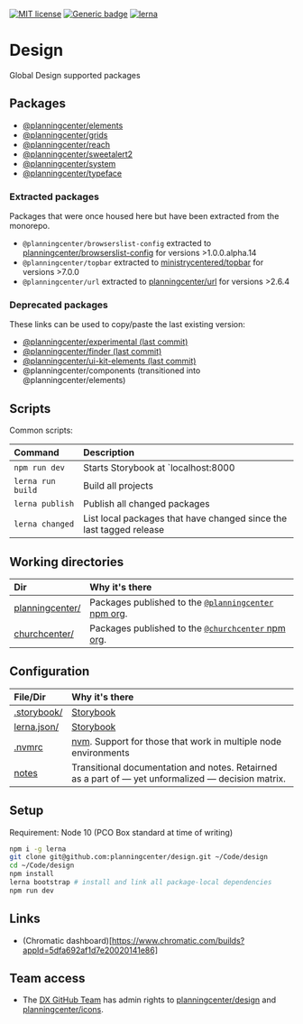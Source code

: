 [![MIT license](https://img.shields.io/badge/License-MIT-blue.svg)](https://lbesson.mit-license.org/)
[![Generic badge](https://img.shields.io/badge/maintained%20by-global%20design-green.svg)](https://shields.io/)
[![lerna](https://img.shields.io/badge/maintained%20with-lerna-cc00ff.svg)](https://lernajs.io/)

# Design

Global Design supported packages

## Packages

- [@planningcenter/elements](planningcenter/elements)
- [@planningcenter/grids](planningcenter/grids)
- [@planningcenter/reach](planningcenter/reach)
- [@planningcenter/sweetalert2](planningcenter/sweetalert2)
- [@planningcenter/system](planningcenter/system)
- [@planningcenter/typeface](planningcenter/typeface)

### Extracted packages

Packages that were once housed here but have been extracted from the monorepo.

- `@planningcenter/browserslist-config` extracted to [planningcenter/browserslist-config](https://github.com/planningcenter/browserslist-config) for versions >1.0.0.alpha.14
- `@planningcenter/topbar` extracted to [ministrycentered/topbar](https://github.com/ministrycentered/topbar) for versions >7.0.0
- `@planningcenter/url` extracted to [planningcenter/url](https://github.com/planningcenter/url) for versions >2.6.4

### Deprecated packages

These links can be used to copy/paste the last existing version:

- [@planningcenter/experimental (last commit)](https://github.com/planningcenter/design/tree/aaa70764f6757814d14854fc019f65480d317e1a/planningcenter/experimental)
- [@planningcenter/finder (last commit)](https://github.com/planningcenter/design/tree/aaa70764f6757814d14854fc019f65480d317e1a/planningcenter/finder)
- [@planningcenter/ui-kit-elements (last commit)](https://github.com/planningcenter/design/tree/aaa70764f6757814d14854fc019f65480d317e1a/planningcenter/ui-kit-elements)
- @planningcenter/components (transitioned into @planningcenter/elements)

## Scripts

Common scripts:

| Command           | Description                                                         |
| :---------------- | :------------------------------------------------------------------ |
| `npm run dev`     | Starts Storybook at `localhost:8000                                 |
| `lerna run build` | Build all projects                                                  |
| `lerna publish`   | Publish all changed packages                                        |
| `lerna changed`   | List local packages that have changed since the last tagged release |

## Working directories

| Dir                               | Why it's there                                                                                   |
| :-------------------------------- | :----------------------------------------------------------------------------------------------- |
| [planningcenter/](/planningceter) | Packages published to the [`@planningcenter` npm org](https://www.npmjs.com/org/planningcenter). |
| [churchcenter/](/churchcenter)    | Packages published to the [`@churchcenter` npm org](https://www.npmjs.com/org/churchcenter).     |

## Configuration

| File/Dir                   | Why it's there                                                                                     |
| :------------------------- | :------------------------------------------------------------------------------------------------- |
| [.storybook/](.storybook/) | [Storybook](https://storybook.js.org)                                                              |
| [lerna.json/](lerna.json)  | [Storybook](https://lerna.js.org)                                                                  |
| [.nvmrc](.nvmrc)           | [nvm](github.com/nvm-sh/nvm). Support for those that work in multiple node environments            |
| [notes](./notes)           | Transitional documentation and notes. Retairned as a part of — yet unformalized — decision matrix. |

## Setup

Requirement: Node 10 (PCO Box standard at time of writing)

```bash
npm i -g lerna
git clone git@github.com:planningcenter/design.git ~/Code/design
cd ~/Code/design
npm install
lerna bootstrap # install and link all package-local dependencies
npm run dev
```

## Links

- (Chromatic dashboard)[https://www.chromatic.com/builds?appId=5dfa692af1d7e20020141e86]

## Team access

- The [DX GitHub Team](https://github.com/orgs/planningcenter/teams/dx/edit) has admin rights to [planningcenter/design](https://github.com/planningcenter/design) and [planningcenter/icons](https://github.com/planningcenter/icons/).
